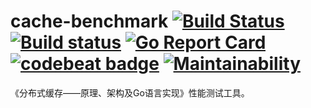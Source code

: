 # cache-benchmark [![Build Status](https://travis-ci.org/read-and-code/cache-benchmark.svg?branch=master)](https://travis-ci.org/read-and-code/cache-benchmark) [![Build status](https://ci.appveyor.com/api/projects/status/xh2g8hyk9a4g5qdv/branch/master?svg=true)](https://ci.appveyor.com/project/Frederick-S/cache-benchmark/branch/master) [![Go Report Card](https://goreportcard.com/badge/github.com/read-and-code/cache-benchmark)](https://goreportcard.com/report/github.com/read-and-code/cache-benchmark) [![codebeat badge](https://codebeat.co/badges/1ed9cf43-acd7-44a4-ac0a-61d2460098f6)](https://codebeat.co/projects/github-com-read-and-code-cache-benchmark-master) [![Maintainability](https://api.codeclimate.com/v1/badges/362edfb49cc4761f63a0/maintainability)](https://codeclimate.com/github/read-and-code/cache-benchmark/maintainability)
《分布式缓存——原理、架构及Go语言实现》性能测试工具。
